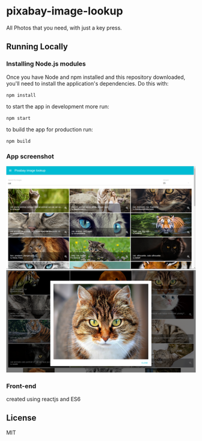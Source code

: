 # pixabay-image-lookup
All Photos that you need, with just a key press.

## Running Locally

### Installing Node.js modules

Once you have Node and npm installed and this repository downloaded, you'll need
to install the application's dependencies. Do this with:

    npm install

to start the app in development more run:

    npm start

to build the app for production run:

    npm build

### App screenshot

![pixabay-image-lookup screenshot](https://github.com/shutsugan/pixabay-image-lookup/blob/master/page.png)
![pixabay-image-lookup dialog screenshot](https://github.com/shutsugan/pixabay-image-lookup/blob/master/dialog.png)

### Front-end

created using reactjs and ES6

## License

MIT